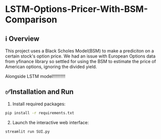 # LSTM-Options-Pricer-With-BSM-Comparison
## ℹ️ Overview 
This project uses a Black Scholes Model(BSM) to make a prediciton on a certain stock's option price. We had an issue with European Options data from yfinance library so settled for using the BSM to estimate the price of American options, ignoring the divided yield. 

Alongside LSTM model!!!!!!!!!!

## ✅Installation and Run
1. Install required packages:
```bash
pip install -r requirements.txt
```
2. Launch the interactive web interface:
```bash
streamlit run SUI.py
```


